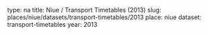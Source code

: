 type: na
title: Niue / Transport Timetables (2013)
slug: places/niue/datasets/transport-timetables/2013
place: niue
dataset: transport-timetables
year: 2013
